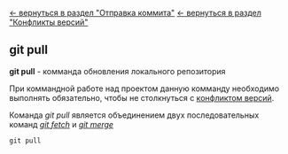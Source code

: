 [<- вернуться в раздел "Отправка коммита"](./pushing_commit.md)
[<- вернуться в раздел "Конфликты версий"](./version_conflict.md)

## git pull

**git pull** - комманда обновления локального репозитория

При коммандной работе над проектом данную комманду необходимо выполнять обязательно, чтобы не столкнуться с [конфликтом версий](./version_conflict.md).

Команда _git pull_ является объединением двух последовательных команд _[git fetch](./fetch.md)_ и _[git merge](./merge.md)_

```bash=
git pull
```

